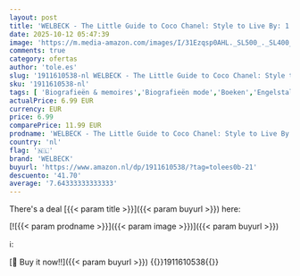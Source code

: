```yaml
---
layout: post
title: 'WELBECK - The Little Guide to Coco Chanel: Style to Live By: 1'
date: 2025-10-12 05:47:39
image: 'https://m.media-amazon.com/images/I/31Ezqsp0AHL._SL500_._SL400_.jpg'
comments: true
category: ofertas
author: 'tole.es'
slug: '1911610538-nl WELBECK - The Little Guide to Coco Chanel: Style to Live...'
sku: '1911610538-nl'
tags: [ 'Biografieën & memoires','Biografieën mode','Boeken','Engelstalige boeken','Featured Categories','Gezin & lifestyle','Hobbys, kunstnijverheid & huis','Kunst- & literatuurbiografieën','Naslagwerken','Referentieboeken citaten','Zelfhulp','welbeck','🇳🇱', ]
actualPrice: 6.99 EUR
currency: EUR
price: 6.99
comparePrice: 11.99 EUR
prodname: 'WELBECK - The Little Guide to Coco Chanel: Style to Live By: 1'
country: 'nl'
flag: '🇳🇱'
brand: 'WELBECK'
buyurl: 'https://www.amazon.nl/dp/1911610538/?tag=tolees0b-21'
descuento: '41.70'
average: '7.64333333333333'
---
```


There's a deal [{{< param title >}}]({{< param buyurl >}})  here:

[![{{< param prodname >}}]({{< param image >}})]({{< param buyurl >}})

ℹ️:


[🛒 Buy it now!!]({{< param buyurl >}})
{{<world>}}1911610538{{</world>}}
